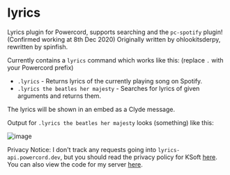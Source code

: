 # lyrics
Lyrics plugin for Powercord, supports searching and the ``pc-spotify`` plugin! (Confirmed working at 8th Dec 2020)
Originally written by ohlookitsderpy, rewritten by spinfish.

Currently contains a ``lyrics`` command which works like this: (replace ``.`` with your Powercord prefix)
* ``.lyrics`` - Returns lyrics of the currently playing song on Spotify.
* ``.lyrics the beatles her majesty`` - Searches for lyrics of given arguments and returns them.

The lyrics will be shown in an embed as a Clyde message.

Output for ``.lyrics the beatles her majesty`` looks (something) like this:

![image](https://media.discordapp.net/attachments/668999977833463821/786715365069684798/unknown.png)

Privacy Notice: I don't track any requests going into ``lyrics-api.powercord.dev``, but you should read the privacy policy for KSoft [here](https://api.ksoft.si/terms-and-privacy). You can also view the code for my server [here](https://github.com/DerpyArchive/lyrics-api).
